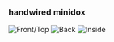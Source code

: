 ### handwired minidox
![Front/Top](https://i.imgur.com/E4Pq2g8h.jpeg)
![Back](https://i.imgur.com/0zt3L3rh.jpeg)
![Inside](https://i.imgur.com/s77FOeB_d.webp?maxwidth=760&fidelity=grand)
